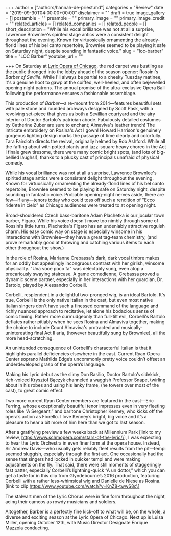 +++
author = ["authors/hannah-de-priest.md"]
categories = "Review"
date = "2019-09-30T04:00:00+00:00"
disclaimer = ""
draft = true
image_gallery = []
postamble = ""
preamble = ""
primary_image = ""
primary_image_credit = ""
related_articles = []
related_companies = []
related_people = []
short_description = "While his vocal brilliance was not at all a surprise, Lawrence Brownlee's spirited stage antics were a consistent delight throughout the evening. Known for virtuosically ornamenting the already-florid lines of his bel canto repertoire, Brownlee seemed to be playing it safe on Saturday night, despite sounding in fantastic voice."
slug = "loc-barber"
title = "LOC Barber"
youtube_url = ""

+++
On Saturday at [Lyric Opera of Chicago](/scene/companies/lyric-opera-of-chicago/), the red carpet was bustling as the public thronged into the lobby ahead of the season opener: Rossini's _Barber of Seville_. While I'll always be partial to a cheeky Tuesday matinee, it's a genuine hoot to gawp at the coiffed, well-heeled, and often bejewelled opening night patrons. The annual promise of the ultra-exclusive Opera Ball following the performance ensures a fashionable assemblage.

This production of _Barber_—a re-mount from 2014—features beautiful sets with pale stone and rounded archways designed by Scott Pask, with a revolving set-piece that gives us both a Sevillian courtyard and the airy interior of Doctor Bartolo's patrician abode. Fabulously detailed costumes by Catherine Zuber are sure to enchant; Almaviva's leather trench! The intricate embroidery on Rosina's Act I gown! Howard Harrison's genuinely gorgeous lighting design marks the passage of time clearly and colorfully. Tara Faircloth directs the revival, originally helmed by Rob Ashford. While all the faffing about with potted plants and jazz-square heavy choreo in the Act I finale grew tiresome, there were many comic bright spots, (and lots of big-bellied laughs!), thanks to a plucky cast of principals unafraid of physical comedy. 

While his vocal brilliance was not at all a surprise, Lawrence Brownlee's spirited stage antics were a consistent delight throughout the evening. Known for virtuosically ornamenting the already-florid lines of his bel canto repertoire, Brownlee seemed to be playing it safe on Saturday night, despite sounding in fantastic voice. Probable opening-night nerves aside, there are few—if any—tenors today who could toss off such a rendition of "Ecco ridente in cielo" as Chicago audiences were treated to at opening night. 

Broad-shouldered Czech bass-baritone Adam Plachetka is our jocular town barber, Figaro. While his voice doesn’t move too nimbly through some of Rossini’s little turns, Plachetka's Figaro has an undeniably attractive roguish charm. His easy comic way on stage is especially winsome in his interactions with Brownlee—they have a great tag-team chemistry, (and prove remarkably good at throwing and catching various items to each other throughout the show.)

In the role of Rosina, Marianne Crebassa's dark, dark vocal timbre makes for an oddly but appealingly incongruous contrast with her girlish, winsome physicality. "Una voce poco fa" was delectably sung, even atop a precariously swaying staircase. A game comedienne, Crebassa proved a dynamic scene partner, especially in her interactions with her guardian, Dr. Bartolo, played by Alessandro Corbelli.

Corbelli, resplendent in a delightful two-pronged wig, is an ideal Bartolo. It's true, Corbelli is the only native Italian in the cast, but even most native Italian singers don't have such a finessed command of the language and richly nuanced approach to recitative, let alone his bodacious sense of comic timing. Rather more curmudgeonly than full-tilt evil, Corbelli's Bartolo deflates rather pitiably when he sees Rosina and Almaviva together, making the choice to include Count Almaviva's protracted and musically-uninteresting final Act II aria, (however beautifully sung by Brownlee), all the more head-scratching.

An unintended consequence of Corbelli's characterful Italian is that it highlights parallel deficiencies elsewhere in the cast. Current Ryan Opera Center soprano Mathilda Edge’s uncommonly pretty voice couldn’t offset an underdeveloped grasp of the opera’s language.

Making his Lyric debut as the slimy Don Basilio, Doctor Bartolo’s sidekick, rich-voiced Krysztof Bączyk channeled a waggish Professor Snape, twirling about in his robes and using his lanky frame, (he towers over most of the cast), to great comic effect. 

Two more current Ryan Center members are featured in the cast—Eric Ferring, whose exceptionally beautiful tenor impresses even in very fleeting roles like “A Sergeant,” and baritone Christopher Kenney, who kicks off the opera’s action as Fiorello. I love Kenney’s bright, big voice and it’s a pleasure to hear a bit more of him here than we got to last season.

After a gratifying preview a few weeks back at Millennium Park \[link to my review, https://www.schmopera.com/stars-of-the-lyric/\], I was expecting to hear the Lyric Orchestra in even finer form at the opera house. Instead, Sir Andrew Davis—who usually gets reliably fleet results from the pit—tempi seemed sluggish, especially through the first act. One occasionally had the sense that singers had locked in quicker tempi and were making adjustments on the fly. That said, there were still moments of staggeringly fast patter, especially Corbelli’s lightning-quick “A un dottor,” which you can get a taste for in this clip from Glyndebourne’s 2016 production, featuring Corbelli with a rather less-whimsical wig and Danielle de Niese as Rosina. \[link to clip https://www.youtube.com/watch?v=KnZ8-twwS8c\]

The stalwart men of the Lyric Chorus were in fine form throughout the night, acing their cameos as rowdy musicians and soldiers.

Altogether, Barber is a perfectly fine kick-off to what will be, on the whole, a diverse and exciting season at the Lyric Opera of Chicago. Next up is Luisa Miller, opening October 12th, with Music Director Designate Enrique Mazzola conducting.